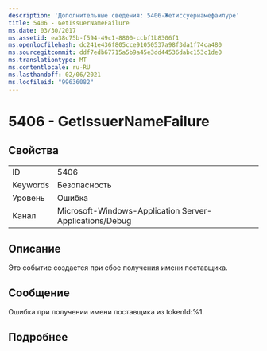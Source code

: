 ```yaml
---
description: 'Дополнительные сведения: 5406-Жетиссуернамефаилуре'
title: 5406 - GetIssuerNameFailure
ms.date: 03/30/2017
ms.assetid: ea38c75b-f594-49c1-8800-ccbf1b8306f1
ms.openlocfilehash: dc241e436f805cce91050537a98f3da1f74ca480
ms.sourcegitcommit: ddf7edb67715a5b9a45e3dd44536dabc153c1de0
ms.translationtype: MT
ms.contentlocale: ru-RU
ms.lasthandoff: 02/06/2021
ms.locfileid: "99636082"
---
```

# <a name="5406---getissuernamefailure"></a>5406 - GetIssuerNameFailure

## <a name="properties"></a>Свойства  
  
|||  
|-|-|  
|ID|5406|  
|Keywords|Безопасность|  
|Уровень|Ошибка|  
|Канал|Microsoft-Windows-Application Server-Applications/Debug|  
  
## <a name="description"></a>Описание  

 Это событие создается при сбое получения имени поставщика.  
  
## <a name="message"></a>Сообщение  

 Ошибка при получении имени поставщика из tokenId:%1.  
  
## <a name="details"></a>Подробнее
